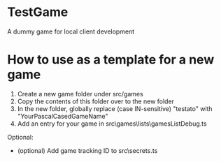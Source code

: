 # TestGame

A dummy game for local client development


# How to use as a template for a new game
1. Create a new game folder under src/games
2. Copy the contents of this folder over to the new folder
3. In the new folder, globally replace (case IN-sensitive) "testato" with "YourPascalCasedGameName"
4. Add an entry for your game in src\games\lists\gamesListDebug.ts 


Optional: 
* (optional) Add game tracking ID to src\secrets.ts
 

